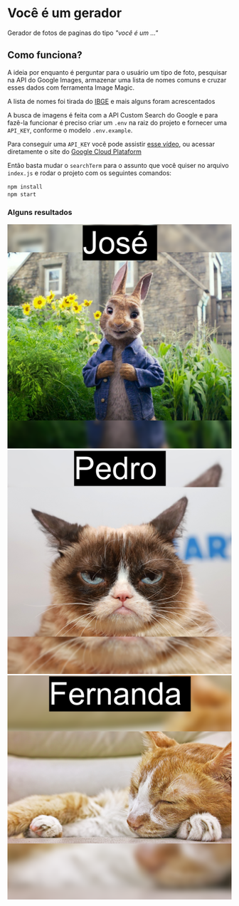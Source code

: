 # Você é um gerador

Gerador de fotos de paginas do tipo *"você é um ..."*

## Como funciona?

A ideia por enquanto é perguntar para o usuário um tipo de foto, pesquisar na API do Google Images, armazenar uma lista de nomes comuns e cruzar esses dados com ferramenta Image Magic.

A lista de nomes foi tirada do [IBGE](https://censo2010.ibge.gov.br/nomes/#/ranking) e mais alguns foram acrescentados

A busca de imagens é feita com a API Custom Search do Google e para fazê-la funcionar é preciso criar um `.env` na raiz do projeto e fornecer uma `API_KEY`, conforme o modelo `.env.example`.

Para conseguir uma `API_KEY` você pode assistir [esse vídeo](https://www.youtube.com/watch?v=LzPuCVhdUew&t=88s), ou acessar diretamente o site do [Google Cloud Plataform](https://cloud.google.com/)

Então basta mudar o `searchTerm` para o assunto que você quiser no arquivo `index.js` e rodar o projeto com os seguintes comandos:

```bash
npm install
npm start
```

### Alguns resultados

![Coelho José](images/exemplo1.png)
![Gato Pedro](images/exemplo2.png)
![Gata Fernanda](images/exemplo3.png)